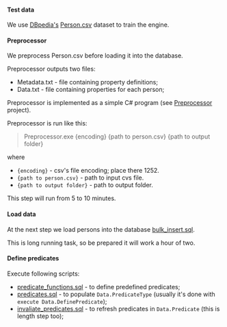 <h4>Test data</h4>
<p>We use <a href="http://wiki.dbpedia.org/" target="_blank">DBpedia's</a> <a href="http://web.informatik.uni-mannheim.de/DBpediaAsTables/csv/Person.csv.gz">Person.csv</a> dataset to train the engine.</p>

<h4>Preprocessor</h4>
<p>We preprocess Person.csv before loading it into the database.</p>
<p>Preprocessor outputs two files:</p>
<ul>
  <li>Metadata.txt - file containing property definitions;</li>
  <li>Data.txt - file containing properties for each person;</li>
</ul>
<p>Preprocessor is implemented as a simple C# program (see <a href="Processor">Preprocessor</a> project).</p>
<p>Preprocessor is run like this:</p>
<blockquote>Preprocessor.exe {encoding} {path to person.csv} {path to output folder}</blockquote>
<p>where</p>
<ul>
  <li><code>{encoding}</code> - csv's file encoding; place there 1252.</li>
  <li><code>{path to person.csv}</code> - path to input cvs file.</li>
  <li><code>{path to output folder}</code> - path to output folder.</li>
</ul>
<p>This step will run from 5 to 10 minutes.</p>
<h4>Load data</h4>
<p>At the next step we load persons into the database <a href="#bulk_insert.sql">bulk_insert.sql</a>.</p>
<p>This is long running task, so be prepared it will work a hour of two.</p>
<h4>Define predicates</h4>
<p>Execute following scripts:</p>
<ul>
  <li><a href="predicate_functions.sql">predicate_functions.sql</a> - to define predefined predicates;</li>
  <li><a href="predicates.sql">predicates.sql</a> - to populate <code>Data.PredicateType</code> (usually it's done with <code>execute Data.DefinePredicate</code>);</li>
  <li><a href="invalidate_predicates.sql">invaliate_predicates.sql</a> - to refresh predicates in <code>Data.Predicate</code> (this is length step too);</li>
</ul>
